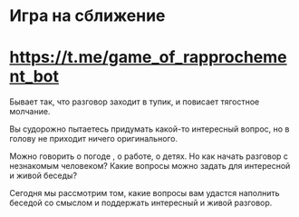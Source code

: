 # Игра на сближение

# https://t.me/game_of_rapprochement_bot 

Бывает так, что разговор заходит в тупик, и повисает тягостное молчание. 

Вы судорожно пытаетесь придумать какой-то интересный вопрос, но в голову не приходит ничего оригинального.

Можно говорить о погоде , о работе, о детях. Но как начать разговор с незнакомым человеком? Какие вопросы можно задать для интересной и живой беседы? 

Сегодня мы рассмотрим том, какие вопросы вам удастся наполнить беседой со смыслом и поддержать интересный и живой разговор.


